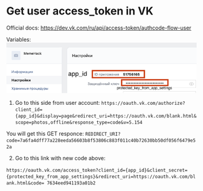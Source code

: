 # Get user access_token in VK
Official docs: https://dev.vk.com/ru/api/access-token/authcode-flow-user

Variables: ![](<Screenshot 2023-09-24 at 15.30.21-1.png>)

1. Go to this side from user account: 
`https://oauth.vk.com/authorize?client_id={app_id}&display=page&redirect_uri=https://oauth.vk.com/blank.html&scope=photos,offline&response_type=code&v=5.154`

You will get this GET responce: 
`REDIRECT_URI?code=7a6fa4dff77a228eeda56603b8f53806c883f011c40b72630bb50df056f6479e52a`

2. Go to this link with new code above:

`https://oauth.vk.com/access_token?client_id={app_id}&client_secret={protected_key_from_app_settings}&redirect_uri=https://oauth.vk.com/blank.html&code=
7634eed941193a01b2`

